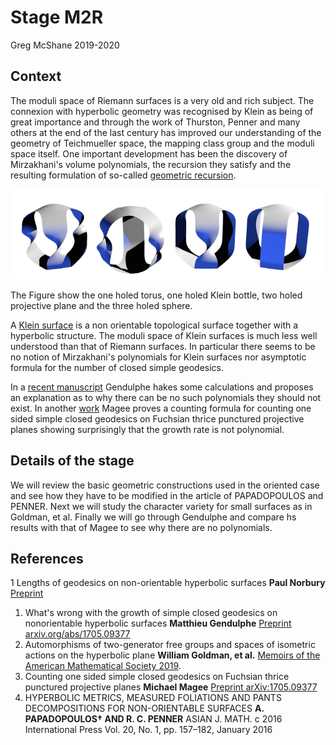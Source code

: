 # Stage M2R

Greg McShane 2019-2020


## Context

The moduli space of Riemann surfaces is a very old and rich subject.
The connexion with hyperbolic geometry was recognised by Klein as
being of great importance and through the work of Thurston, Penner
and many others at the end of the last century has improved our 
understanding of the geometry of Teichmueller space, the mapping class group
and the moduli space itself. One important development has been the discovery of
Mirzakhani's volume polynomials, the recursion they satisfy and the 
resulting formulation of so-called [geometric recursion](https://arxiv.org/abs/1711.04729).

![Orientable and non orientable surfaces](https://github.com/macbuse/MATH/blob/master/4surfaces.png)

The Figure show the one holed torus, one holed Klein bottle, two holed projective plane and the three holed sphere.

A [Klein surface](https://en.wikipedia.org/wiki/Klein_surface) is a non orientable topological surface 
together with a hyperbolic structure. The moduli space 
of Klein surfaces is much less well understood than that of Riemann surfaces.
In particular there seems to be no notion of Mirzakhani's polynomials for Klein 
surfaces nor asymptotic formula for the number of closed simple geodesics.


In a [recent manuscript](https://arxiv.org/abs/1706.08798) Gendulphe 
hakes some calculations and proposes an explanation as to why there can be no 
such polynomials they should not exist. In another [work](https://arxiv.org/abs/1705.09377)
Magee proves a counting formula for counting one sided simple closed geodesics
on Fuchsian thrice punctured projective planes showing surprisingly that the 
growth rate is not polynomial.


## Details of the stage

We will review the basic geometric constructions used in the oriented case
and see how they have to be modified in the article of PAPADOPOULOS and PENNER.
Next we will study the character variety for small surfaces as in Goldman, et al.
Finally we will go through Gendulphe and compare hs results with that of Magee
to see why there are no polynomials.



## References

1 Lengths of geodesics on non-orientable hyperbolic surfaces **Paul Norbury** [Preprint ](https://arxiv.org/abs/math/0612128)
1. What's wrong with the growth of simple closed geodesics on nonorientable hyperbolic surfaces **Matthieu Gendulphe**
[Preprint arxiv.org/abs/1705.09377](https://arxiv.org/abs/1705.09377)
1. Automorphisms of two-generator free groups and spaces of isometric actions on the hyperbolic plane
**William Goldman, et al.** [Memoirs of the American Mathematical Society 2019](https://arxiv.org/abs/1509.03790).
1. Counting one sided simple closed geodesics on Fuchsian thrice punctured projective planes **Michael Magee**
[Preprint 	arXiv:1705.09377](https://arxiv.org/abs/1705.09377)
1. HYPERBOLIC METRICS, MEASURED FOLIATIONS AND PANTS DECOMPOSITIONS FOR NON-ORIENTABLE SURFACES
**A. PAPADOPOULOS† AND R. C. PENNER** ASIAN J. MATH. c 2016 International Press
Vol. 20, No. 1, pp. 157–182, January 2016
